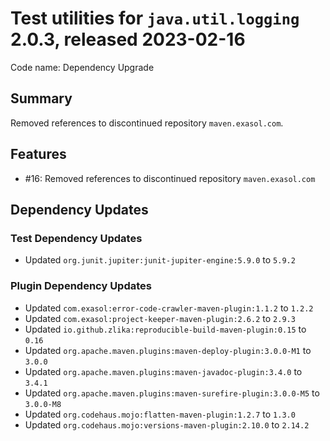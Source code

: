 # Test utilities for `java.util.logging` 2.0.3, released 2023-02-16

Code name: Dependency Upgrade

## Summary

Removed references to discontinued repository `maven.exasol.com`.

## Features

* #16: Removed references to discontinued repository `maven.exasol.com`

## Dependency Updates

### Test Dependency Updates

* Updated `org.junit.jupiter:junit-jupiter-engine:5.9.0` to `5.9.2`

### Plugin Dependency Updates

* Updated `com.exasol:error-code-crawler-maven-plugin:1.1.2` to `1.2.2`
* Updated `com.exasol:project-keeper-maven-plugin:2.6.2` to `2.9.3`
* Updated `io.github.zlika:reproducible-build-maven-plugin:0.15` to `0.16`
* Updated `org.apache.maven.plugins:maven-deploy-plugin:3.0.0-M1` to `3.0.0`
* Updated `org.apache.maven.plugins:maven-javadoc-plugin:3.4.0` to `3.4.1`
* Updated `org.apache.maven.plugins:maven-surefire-plugin:3.0.0-M5` to `3.0.0-M8`
* Updated `org.codehaus.mojo:flatten-maven-plugin:1.2.7` to `1.3.0`
* Updated `org.codehaus.mojo:versions-maven-plugin:2.10.0` to `2.14.2`
